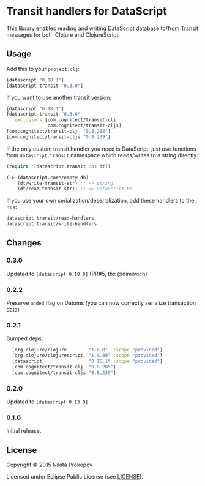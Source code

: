 # Transit handlers for DataScript

This library enables reading and writing [DataScript](https://github.com/tonsky/datascript) database to/from [Transit](https://github.com/cognitect/transit-format) messages for both Clojure and ClojureScript.


## Usage

Add this to your `project.clj`:

```clj
[datascript "0.18.1"]
[datascript-transit "0.3.0"]
```

If you want to use another transit version:

```clj
[datascript "0.18.1"]
[datascript-transit "0.3.0"
  :exclusions [com.cognitect/transit-clj
               com.cognitect/transit-cljs]
[com.cognitect/transit-clj  "0.8.288"]
[com.cognitect/transit-cljs "0.8.239"]
```

If the only custom transit handler you need is DataScript, just use functions from `datascript.transit` namespace which reads/writes to a string directly:

```clj
(require '[datascript.transit :as dt])

(-> (datascript.core/empty-db)
    (dt/write-transit-str) ;; => string
    (dt/read-transit-str)) ;; => DataScript DB
```

If you use your own serialization/deserialization, add these handlers to the mix:

```clj
datascript.transit/read-handlers
datascript.transit/write-handlers
```


## Changes

### 0.3.0

Updated to `[datascript 0.18.0]` (PR#5, thx @dimovich)

### 0.2.2

Preserve `added` flag on Datoms (you can now correctly serialize transaction data)

### 0.2.1

Bumped deps:

```clj
  [org.clojure/clojure        "1.8.0"  :scope "provided"]
  [org.clojure/clojurescript  "1.9.89" :scope "provided"]
  [datascript                 "0.15.1" :scope "provided"]
  [com.cognitect/transit-clj  "0.8.285"]
  [com.cognitect/transit-cljs "0.8.239"]
```
    
### 0.2.0

Updated to `[datascript 0.13.0]`

### 0.1.0

Initial release.


## License

Copyright © 2015 Nikita Prokopov

Licensed under Eclipse Public License (see [LICENSE](LICENSE)).
